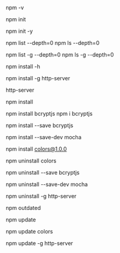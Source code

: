 <!-- версия npm -->
npm -v

<!-- Создания файла package.json -->
npm init
<!-- Создания файла package.json по умолчанию (без ответов на вопросы) -->
npm init -y


<!-- Список установленных локально пакетов (без вложенных) -->
npm list --depth=0
npm ls --depth=0
<!-- Список установленных глобально пакетов (без вложенных) -->
npm list -g --depth=0
npm ls -g --depth=0


<!-- Справка по установке пакетов npm -->
npm install -h

<!-- Установка пакета npm глобально -->
npm install -g http-server
<!-- Запуск пакета http-server -->
http-server

<!-- Установка пакетов сохраненных в package.json -->
npm install

<!-- Установка пакета npm локально -->
npm install bcryptjs
npm i bcryptjs
<!-- с сохранением данных в "dependencies" -->
npm install --save bcryptjs
<!-- с сохранением данных в "devDependencies" -->
npm install --save-dev mocha
<!-- указанной версии -->
npm install colors@1.0.0


<!-- удаление пакета -->
npm uninstall colors
<!-- с удалением данных из "dependencies" -->
npm uninstall --save bcryptjs
<!-- с удалением данных из "devDependencies" -->
npm uninstall --save-dev mocha
<!-- удаление глобального пакета -->
npm uninstall -g http-server


<!-- Показывает не обнавлённые пакеты -->
npm outdated


<!-- обнавляет все необнавлённые пакеты -->
npm update
<!-- обнавляет указанные пакеты -->
npm update colors
<!-- обнавляет указанные пакеты глобально -->
npm update -g http-server